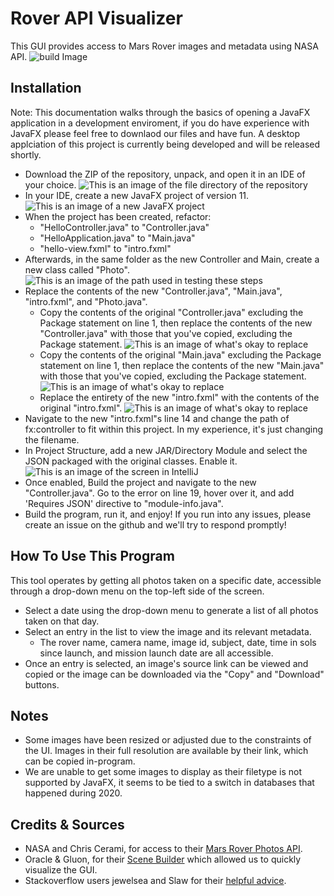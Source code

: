 # Rover API Visualizer
This GUI provides access to Mars Rover images and metadata using NASA API.
![build Image](https://media.discordapp.net/attachments/941490458960466063/951726669004148826/Capture.PNG?width=406&height=468)
## Installation
Note: This documentation walks through the basics of opening a JavaFX application in a development enviroment, if you do have experience with JavaFX please feel free to downlaod our files and have fun. A desktop applciation of this project is currently being developed and will be released shortly.
 - Download the ZIP of the repository, unpack, and open it in an IDE of your choice.
 ![This is an image of the file directory of the repository](https://cdn.discordapp.com/attachments/496087983779479584/954107093378539541/fileviewer.png)
 - In your IDE, create a new JavaFX project of version 11.
 ![This is an image of a new JavaFX project](https://cdn.discordapp.com/attachments/496087983779479584/954107093164626010/createproject.png)
 - When the project has been created, refactor:
   - "HelloController.java" to "Controller.java"
   - "HelloApplication.java" to "Main.java"
   - "hello-view.fxml" to "intro.fxml"
 - Afterwards, in the same folder as the new Controller and Main, create a new class called "Photo".
 ![This is an image of the path used in testing these steps](https://cdn.discordapp.com/attachments/496087983779479584/954107094095777852/inprojectfilepath.png)
 - Replace the contents of the new "Controller.java", "Main.java", "intro.fxml", and "Photo.java".
   - Copy the contents of the original "Controller.java" excluding the Package statement on line 1, then replace the contents
of the new "Controller.java" with those that you've copied, excluding the Package statement.
 ![This is an image of what's okay to replace](https://cdn.discordapp.com/attachments/496087983779479584/954107093814743060/hellocontrol_overwrite.png)
   - Copy the contents of the original "Main.java" excluding the Package statement on line 1, then replace the contents
of the new "Main.java" with those that you've copied, excluding the Package statement.
 ![This is an image of what's okay to replace](https://cdn.discordapp.com/attachments/496087983779479584/954107093579886732/helloapp_overwrite.png)
   - Replace the entirety of the new "intro.fxml" with the contents of the original "intro.fxml".
 ![This is an image of what's okay to replace](https://cdn.discordapp.com/attachments/496087983779479584/954107094389387345/intro_overwrite.png)
 - Navigate to the new "intro.fxml"s line 14 and change the path of fx:controller to fit within this project. In my
       experience, it's just changing the filename.
 - In Project Structure, add a new JAR/Directory Module and select the JSON packaged with the original classes. Enable it.
 ![This is an image of the screen in IntelliJ](https://cdn.discordapp.com/attachments/496087983779479584/954107094653624420/module_creation.png)
 - Once enabled, Build the project and navigate to the new "Controller.java". Go to the error on line 19, hover over it,
and add 'Requires JSON' directive to "module-info.java".
 - Build the program, run it, and enjoy! If you run into any issues, please create an issue on the github and we'll try to 
respond promptly!
## How To Use This Program
This tool operates by getting all photos taken on a specific date, accessible through a drop-down menu on the top-left
side of the screen.
 - Select a date using the drop-down menu to generate a list of all photos taken on that day.
 - Select an entry in the list to view the image and its relevant metadata.
   - The rover name, camera name, image id, subject, date, time in sols since launch, and mission launch date are all accessible.
 - Once an entry is selected, an image's source link can be viewed and copied or the image can be downloaded via the
"Copy" and "Download" buttons.
 
## Notes
 - Some images have been resized or adjusted due to the constraints of the UI. Images in their full resolution are available by their link, which can be copied in-program.
 - We are unable to get some images to display as their filetype is not supported by JavaFX, it seems to be tied to a switch in databases that happened during 2020.
## Credits & Sources
 - NASA and Chris Cerami, for access to their [Mars Rover Photos API](https://github.com/chrisccerami/mars-photo-api).
 - Oracle & Gluon, for their [Scene Builder](https://gluonhq.com/products/scene-builder/) which allowed us to quickly visualize the GUI.
 - Stackoverflow users jewelsea and Slaw for their [helpful advice](https://stackoverflow.com/questions/71366928/how-to-retrieve-image-from-web-in-java-fx).
